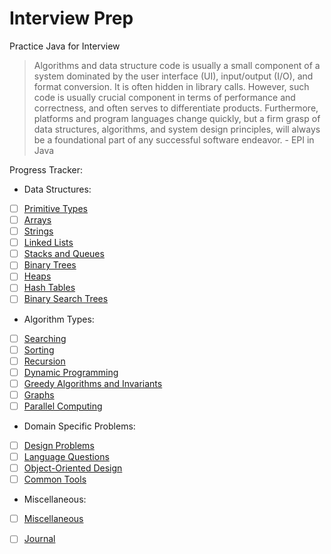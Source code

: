 # Interview Prep
Practice Java for Interview

  
> Algorithms and data structure code is usually a small component of a 
  system dominated by the user interface (UI), input/output (I/O), and format conversion.
  It is often hidden in library calls. However, such code is usually crucial component in
  terms of performance and correctness, and often serves to differentiate products. 
  Furthermore, platforms and program languages change quickly, but a firm grasp of 
  data structures, algorithms, and system design principles, will always be a foundational
  part of any successful software endeavor. 
                                                    - EPI in Java

Progress Tracker:

- Data Structures:
- [ ] [Primitive Types](Data_Structures/Primitive_Types/README.md)
- [ ] [Arrays](Data_Structures/Arrays/README.md)
- [ ] [Strings](Data_Structures/Strings/README.md)
- [ ] [Linked Lists](Data_Structures/Lists/README.md)
- [ ] [Stacks and Queues](Data_Structures/Stacks_Queues/README.md)
- [ ] [Binary Trees](Data_Structures/Binary_Trees/README.md)
- [ ] [Heaps](Data_Structures/Heaps/README.md)
- [ ] [Hash Tables](Data_Structures/Hash_Tables/README.md)
- [ ] [Binary Search Trees](Data_Structures/Binary_Search_Trees/README.md)
- Algorithm Types:
- [ ] [Searching](Algorithm_Types/Searching/README.md)
- [ ] [Sorting](Algorithm_Types/Sorting/README.md)
- [ ] [Recursion](Algorithm_Types/Recursion/README.md)
- [ ] [Dynamic Programming](Algorithm_Types/Dynamic_Programming/README.md)
- [ ] [Greedy Algorithms and Invariants](Algorithm_Types/Greedy_and_Invariants/README.md)
- [ ] [Graphs](Algorithm_Types/Graphs/README.md/)
- [ ] [Parallel Computing](Algorithm_Types/Parallel_Computing/README.md)
- Domain Specific Problems:
- [ ] [Design Problems](Domain_Specific_Problems/Design_Problems/README.md)
- [ ] [Language Questions](Domain_Specific_Problems/Language_Questions/README.md)
- [ ] [Object-Oriented Design](Domain_Specific_Problems/Object_Oriented_Design/README.md)
- [ ] [Common Tools](Domain_Specific_Problems/Common_Tools/README.md)
- Miscellaneous:
- [ ] [Miscellaneous](Miscellaneous/README.md)
- [ ] [Journal](Miscellaneous/Journal/README.md)

